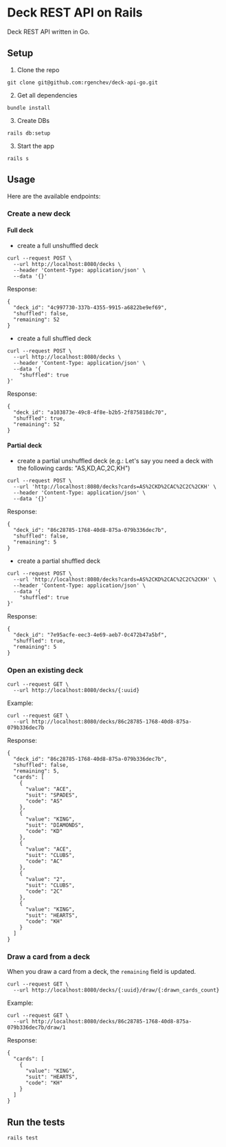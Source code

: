 # Deck REST API on Rails

Deck REST API written in Go.

## Setup

1. Clone the repo

```shell
git clone git@github.com:rgenchev/deck-api-go.git
```

2. Get all dependencies

```shell
bundle install
```

3. Create DBs

```shell
rails db:setup
```

3. Start the app

```shell
rails s
```

## Usage

Here are the available endpoints:

### Create a new deck

#### Full deck

* create a full unshuffled deck

```shell
curl --request POST \
  --url http://localhost:8080/decks \
  --header 'Content-Type: application/json' \
  --data '{}'
```

Response:
```
{
  "deck_id": "4c997730-337b-4355-9915-a6822be9ef69",
  "shuffled": false,
  "remaining": 52
}
```

* create a full shuffled deck

```shell
curl --request POST \
  --url http://localhost:8080/decks \
  --header 'Content-Type: application/json' \
  --data '{
	"shuffled": true
}'
```

Response:
```
{
  "deck_id": "a103873e-49c8-4f8e-b2b5-2f875818dc70",
  "shuffled": true,
  "remaining": 52
}
```

#### Partial deck

* create a partial unshuffled deck (e.g.: Let's say you need a deck with the following cards: "AS,KD,AC,2C,KH")

```shell
curl --request POST \
  --url 'http://localhost:8080/decks?cards=AS%2CKD%2CAC%2C2C%2CKH' \
  --header 'Content-Type: application/json' \
  --data '{}'
```

Response:
```
{
  "deck_id": "86c28785-1768-40d8-875a-079b336dec7b",
  "shuffled": false,
  "remaining": 5
}
```

* create a partial shuffled deck

```shell
curl --request POST \
  --url 'http://localhost:8080/decks?cards=AS%2CKD%2CAC%2C2C%2CKH' \
  --header 'Content-Type: application/json' \
  --data '{
	"shuffled": true
}'
```

Response:
```
{
  "deck_id": "7e95acfe-eec3-4e69-aeb7-0c472b47a5bf",
  "shuffled": true,
  "remaining": 5
}
```

### Open an existing deck

```shell
curl --request GET \
  --url http://localhost:8080/decks/{:uuid}
```

Example:
```shell
curl --request GET \
  --url http://localhost:8080/decks/86c28785-1768-40d8-875a-079b336dec7b
```

Response:
```
{
  "deck_id": "86c28785-1768-40d8-875a-079b336dec7b",
  "shuffled": false,
  "remaining": 5,
  "cards": [
    {
      "value": "ACE",
      "suit": "SPADES",
      "code": "AS"
    },
    {
      "value": "KING",
      "suit": "DIAMONDS",
      "code": "KD"
    },
    {
      "value": "ACE",
      "suit": "CLUBS",
      "code": "AC"
    },
    {
      "value": "2",
      "suit": "CLUBS",
      "code": "2C"
    },
    {
      "value": "KING",
      "suit": "HEARTS",
      "code": "KH"
    }
  ]
}
```

### Draw a card from a deck

When you draw a card from a deck, the `remaining` field is updated.

```shell
curl --request GET \
  --url http://localhost:8080/decks/{:uuid}/draw/{:drawn_cards_count}
```

Example:
```shell
curl --request GET \
  --url http://localhost:8080/decks/86c28785-1768-40d8-875a-079b336dec7b/draw/1
```

Response:
```
{
  "cards": [
    {
      "value": "KING",
      "suit": "HEARTS",
      "code": "KH"
    }
  ]
}
```

## Run the tests

```shell
rails test
```

